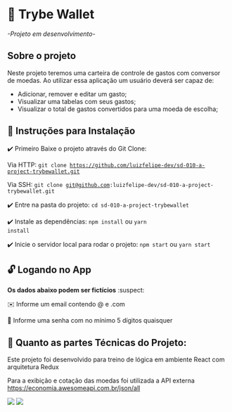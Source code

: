# :money_with_wings: Trybe Wallet

*-Projeto em desenvolvimento-*

## Sobre o projeto

Neste projeto teremos uma carteira de controle de gastos com conversor de moedas. Ao utilizar essa aplicação um usuário deverá ser capaz de:
  - Adicionar, remover e editar um gasto;
  - Visualizar uma tabelas com seus gastos;
  - Visualizar o total de gastos convertidos para uma moeda de escolha;

## :pushpin: Instruções para Instalação

:heavy_check_mark: Primeiro Baixe o projeto através do Git Clone:

Via HTTP: <code>git clone https://github.com/luizfelipe-dev/sd-010-a-project-trybewallet.git </code>

Via SSH: <code>git clone git@github.com:luizfelipe-dev/sd-010-a-project-trybewallet.git </code>
 
:heavy_check_mark: Entre na pasta do projeto:
<code>cd sd-010-a-project-trybewallet</code>

:heavy_check_mark: Instale as dependências: <code>npm install</code> ou <code>yarn install</code>

:heavy_check_mark: Inicie o servidor local para rodar o projeto: <code>npm start</code> ou <code>yarn start</code>

## :unlock: Logando no App

**Os dados abaixo podem ser fictícios** :suspect:

:envelope: Informe um email contendo @ e .com

:key: Informe uma senha com no mínimo 5 dígitos quaisquer

## :hammer: Quanto as partes Técnicas do Projeto:

Este projeto foi desenvolvido para treino de lógica em ambiente React com arquitetura Redux

Para a exibição e cotação das moedas foi utilizada a API externa https://economia.awesomeapi.com.br/json/all

<img src="https://img.shields.io/badge/React-20232A?style=for-the-badge&logo=react&logoColor=61DAFB" /> <img src="https://img.shields.io/badge/Redux-593D88?style=for-the-badge&logo=redux&logoColor=white">


